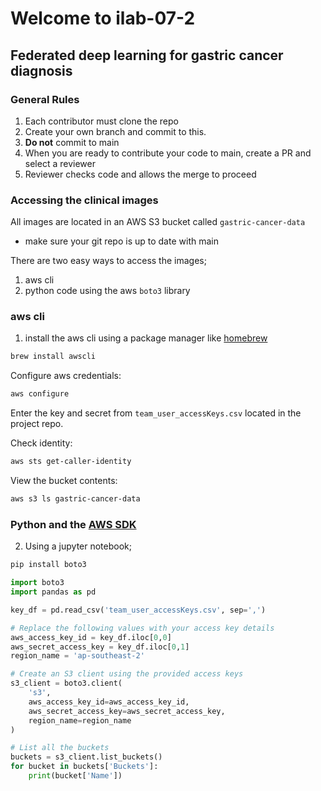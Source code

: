 # Welcome to ilab-07-2

## Federated deep learning for gastric cancer diagnosis

### General Rules
1) Each contributor must clone the repo
2) Create your own branch and commit to this.
3) **Do not** commit to main
4) When you are ready to contribute your code to main, create a PR and select a reviewer
5) Reviewer checks code and allows the merge to proceed


### Accessing the clinical images

All images are located in an AWS S3 bucket called `gastric-cancer-data`
* make sure your git repo is up to date with main

There are two easy ways to access the images;
1) aws cli
2) python code using the aws `boto3` library

### aws cli
1) install the aws cli using a package manager like [homebrew](https://brew.sh/)

```zsh
brew install awscli
```
Configure aws credentials:
```zsh
aws configure
```

Enter the key and secret from `team_user_accessKeys.csv` located in the project repo.
 

Check identity:

```zsh
aws sts get-caller-identity
```

View the bucket contents:

```zsh
aws s3 ls gastric-cancer-data
```

### Python and the [AWS SDK](https://boto3.amazonaws.com/v1/documentation/api/latest/index.html)
2) Using a jupyter notebook;

```python
pip install boto3
```

```python
import boto3
import pandas as pd

key_df = pd.read_csv('team_user_accessKeys.csv', sep=',')

# Replace the following values with your access key details
aws_access_key_id = key_df.iloc[0,0]
aws_secret_access_key = key_df.iloc[0,1]
region_name = 'ap-southeast-2'

# Create an S3 client using the provided access keys
s3_client = boto3.client(
    's3',
    aws_access_key_id=aws_access_key_id,
    aws_secret_access_key=aws_secret_access_key,
    region_name=region_name
)

# List all the buckets
buckets = s3_client.list_buckets()
for bucket in buckets['Buckets']:
    print(bucket['Name'])
```





